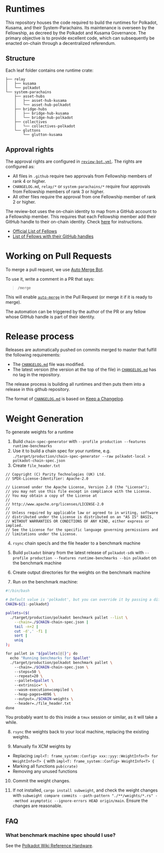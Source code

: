 # Runtimes

This repository houses the code required to build the runtimes for Polkadot, Kusama, and their System-Parachains. Its maintenance is overseen by the Fellowship, as decreed by the Polkadot and Kusama Governance. The primary objective is to provide excellent code, which can subsequently be enacted on-chain through a decentralized referendum.

## Structure

Each leaf folder contains one runtime crate:

<!-- Run "tree -I 'target' -d -L 3" and then delete some folders from Polkadot and Kusama. -->

```pre
├── relay
│   ├── kusama
│   └── polkadot
└── system-parachains
    ├── asset-hubs
    │   ├── asset-hub-kusama
    │   └── asset-hub-polkadot
    ├── bridge-hubs
    │   ├── bridge-hub-kusama
    │   └── bridge-hub-polkadot
    ├── collectives
    │   └── collectives-polkadot
    └── gluttons
        └── glutton-kusama
```

## Approval rights

The approval rights are configured in [`review-bot.yml`](.github/review-bot.yml). The rights are configured as:

- All files in `.github` require two approvals from Fellowship members of rank 4 or higher.
- `CHANGELOG.md`, `relay/*` or `system-parachains/*` require four approvals from Fellowship members of rank 3 or higher.
- All other files require the approval from one Fellowship member of rank 2 or higher.

The review-bot uses the on-chain identity to map from a GitHub account to a Fellowship member. This requires that each Fellowship member add their GitHub handle to their on-chain identity. Check [here](docs/on-chain-identity.md) for instructions.

- [Official List of Fellows](https://polkadot-fellows.github.io/dashboard/#/members)
- [List of Fellows with their GitHub handles](https://fellowship.tasty.limo/)

# Working on Pull Requests

To merge a pull request, we use [Auto Merge Bot](https://github.com/paritytech/auto-merge-bot).

To use it, write a comment in a PR that says:

> `/merge`

This will enable [`auto-merge`](https://docs.github.com/en/pull-requests/collaborating-with-pull-requests/incorporating-changes-from-a-pull-request/automatically-merging-a-pull-request) in the Pull Request (or merge it if it is ready to merge).

The automation can be triggered by the author of the PR or any fellow whose GitHub handle is part of their identity.

# Release process

Releases are automatically pushed on commits merged to master that fulfill the following requirements:

- The [`CHANGELOG.md`](CHANGELOG.md) file was modified.
- The latest version (the version at the top of the file) in [`CHANGELOG.md`](CHANGELOG.md) has no tag in the repository.

The release process is building all runtimes and then puts them into a release in this github repository.

The format of [`CHANGELOG.md`](CHANGELOG.md) is based on [Keep a Changelog](https://keepachangelog.com/en/1.0.0/).

# Weight Generation

To generate weights for a runtime

1. Build `chain-spec-generator` with `--profile production --features runtime-benchmarks`
2. Use it to build a chain spec for your runtime, e.g. `./target/production/chain-spec-generator --raw polkadot-local > polkadot-chain-spec.json`
3. Create `file_header.txt`

```text
// Copyright (C) Parity Technologies (UK) Ltd.
// SPDX-License-Identifier: Apache-2.0

// Licensed under the Apache License, Version 2.0 (the "License");
// you may not use this file except in compliance with the License.
// You may obtain a copy of the License at
//
// http://www.apache.org/licenses/LICENSE-2.0
//
// Unless required by applicable law or agreed to in writing, software
// distributed under the License is distributed on an "AS IS" BASIS,
// WITHOUT WARRANTIES OR CONDITIONS OF ANY KIND, either express or implied.
// See the License for the specific language governing permissions and
// limitations under the License.
```

4. `rsync` chain spec/s and the file header to a benchmark machine

5. Build `polkadot` binary from the latest release of `polkadot-sdk` with `--profile production --features runtime-benchmarks --bin polkadot` on the benchmark machine

6. Create output directories for the weights on the benchmark machine

7. Run on the benchmark machine:

```bash
#!/bin/bash

# Default value is 'polkadot', but you can override it by passing a different value as an argument
CHAIN=${1:-polkadot}

pallets=($(
  ./target/production/polkadot benchmark pallet --list \
    --chain=./$CHAIN-chain-spec.json |
    tail -n+2 |
    cut -d',' -f1 |
    sort |
    uniq
);

for pallet in "${pallets[@]}"; do
  echo "Running benchmarks for $pallet"
  ./target/production/polkadot benchmark pallet \
    --chain=./$CHAIN-chain-spec.json \
    --steps=50 \
    --repeat=20 \
    --pallet=$pallet \
    --extrinsic=* \
    --wasm-execution=compiled \
    --heap-pages=4096 \
    --output=./$CHAIN-weights \
    --header=./file_header.txt
done
```

You probably want to do this inside a `tmux` session or similar, as it will take a while.

8. `rsync` the weights back to your local machine, replacing the existing weights.

9. Manually fix XCM weights by
- Replacing `impl<T: frame_system::Config> xxx::yyy::WeightInfo<T> for WeightInfo<T> {` with `impl<T: frame_system::Config> WeightInfo<T> {`
- Marking all functions `pub(crate)`
- Removing any unused functions

10. Commit the weight changes.

11. If not installed, `cargo install subweight`, and check the weight changes with `subweight compare commits --path-pattern "./**/weights/*.rs" --method asymptotic --ignore-errors HEAD origin/main`. Ensure the changes are reasonable.

## FAQ

### What benchmark machine spec should I use?

See the [Polkadot Wiki Reference Hardware](https://wiki.polkadot.network/docs/maintain-guides-how-to-validate-polkadot#standard-hardware).

